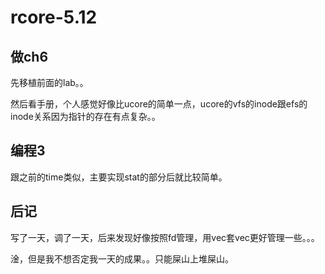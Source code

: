 # rcore-5.12

## 做ch6

先移植前面的lab。。

然后看手册，个人感觉好像比ucore的简单一点，ucore的vfs的inode跟efs的inode关系因为指针的存在有点复杂。。


## 编程3

跟之前的time类似，主要实现stat的部分后就比较简单。



## 后记

写了一天，调了一天，后来发现好像按照fd管理，用vec套vec更好管理一些。。。

淦，但是我不想否定我一天的成果。。只能屎山上堆屎山。